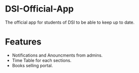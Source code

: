 # DSI-Official-App
The official app for students of DSI to be able to keep up to date.

# Features

- Notifications and Anouncments from admins.
- Time Table for each sections.
- Books selling portal.
